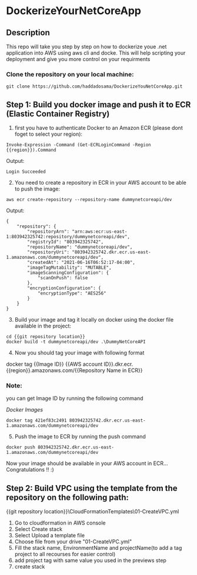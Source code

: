 # DockerizeYourNetCoreApp

## Description
This repo will take you step by step on how to dockerize youe .net application into AWS using aws cli and docke. This will help scripting your deployment and give you more control on your requirments

### Clone the repository on your local machine:
```console
git clone https://github.com/haddadosama/DockerizeYouNetCoreApp.git
```

## Step 1: Build you docker image and push it to ECR (Elastic Container Registry)

1. first you have to authenticate Docker to an Amazon ECR (please dont foget to select your region):

```console
Invoke-Expression -Command (Get-ECRLoginCommand -Region {{region}}).Command
```

Output:
``` 
Login Succeeded
```

2. You need to create a repository in ECR in your AWS account to be able to push the image:

```console
aws ecr create-repository --repository-name dummynetcoreapi/dev
```

Output:
``` 
{
    "repository": {
        "repositoryArn": "arn:aws:ecr:us-east-1:803942325742:repository/dummynetcoreapi/dev",
        "registryId": "803942325742",
        "repositoryName": "dummynetcoreapi/dev",
        "repositoryUri": "803942325742.dkr.ecr.us-east-1.amazonaws.com/dummynetcoreapi/dev",
        "createdAt": "2021-06-16T06:52:17-04:00",
        "imageTagMutability": "MUTABLE",
        "imageScanningConfiguration": {
            "scanOnPush": false
        },
        "encryptionConfiguration": {
            "encryptionType": "AES256"
        }
    }
}
```

3. Build your image and tag it locally on docker using the docker file available in the project:

```console
cd {{git repository location}}
docker build -t dummynetcoreapi/dev .\DummyNetCoreAPI
```

4. Now you should tag your image with following format

docker tag {{Image ID}} {{AWS account ID}}.dkr.ecr.{{region}}.amazonaws.com/{{Repository Name in ECR}}
### Note:
you can get Image ID by running the following command

*Docker Images*

```console
docker tag 421ef83c2491 803942325742.dkr.ecr.us-east-1.amazonaws.com/dummynetcoreapi/dev
```

5. Push the image to ECR by running the push command

```console
docker push 803942325742.dkr.ecr.us-east-1.amazonaws.com/dummynetcoreapi/dev
```

Now your image should be available in your AWS account in ECR... Congratulations !! :)

## Step 2: Build VPC using the template from the repository on the following path:
{{git repository location}}\CloudFormationTemplates\01-CreateVPC.yml

1. Go to cloudformation in AWS console
2. Select Create stack
3. Select Upload a template file
4. Choose file from your drive "01-CreateVPC.yml"
5. Fill the stack name, EnvironmentName and projectName(to add a tag project to all recourses for easier control)
6. add project tag with same value you used in the previews step
7. create stack

